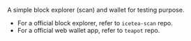 A simple block explorer (scan) and wallet for testing purpose.

- For a official block explorer, refer to `icetea-scan` repo.
- For a official web wallet app, refer to `teapot` repo.